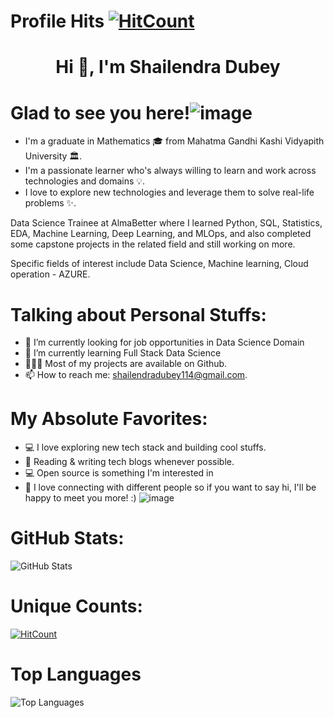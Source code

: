   # Profile Hits [![HitCount](https://hits.dwyl.com/Shailendradubey114/Shailendradubey114.svg?style=flat-square)](http://hits.dwyl.com/Shailendradubey114/Shailendradubey114)
  <h1 align="center">Hi 👋, I'm Shailendra Dubey</h1>

 # Glad to see you here!![image](https://user-images.githubusercontent.com/88799249/150936888-cb6abfad-b927-4fbb-8ef0-979723df4a9a.png)

 
  
* I'm a graduate in Mathematics 🎓 from Mahatma Gandhi Kashi Vidyapith University 🏛.
*  I'm a passionate learner who's always willing to learn and work across technologies and domains 💡. 
*  I love to explore new technologies and leverage them to solve real-life problems ✨.

Data Science Trainee at AlmaBetter where I learned Python, SQL, Statistics, EDA, Machine Learning, Deep Learning, and MLOps, and also completed some capstone projects in the related field and still working on more.

Specific fields of interest include Data Science, Machine learning, Cloud operation - AZURE. 

# Talking about Personal Stuffs:
* 🔭   I’m currently looking for job opportunities in Data Science Domain
* 🌱   I’m currently learning Full Stack Data Science
* 👨🏻‍💻   Most of my projects are available on Github.
* 📫   How to reach me: shailendradubey114@gmail.com.
# My Absolute Favorites:
* 💻   I love exploring new tech stack and building cool stuffs.
* 📰   Reading & writing tech blogs whenever possible.
* 💻  Open source is something I'm interested in
* 👋 I love connecting with different people so if you want to say hi, I'll be happy to meet you more! :) ![image](https://user-images.githubusercontent.com/88799249/150937121-e509080c-2f88-4db7-b652-4aca517637a4.png)
# GitHub Stats:
![GitHub Stats](https://github-readme-stats.vercel.app/api?username=Shailendra114&theme=tokyonight)
# Unique Counts:
[![HitCount](https://hits.dwyl.com/Shailendradubey114/Shailendradubey114.svg?style=flat-square&show=unique)](http://hits.dwyl.com/Shailendradubey114/Shailendradubey114)


# Top Languages
![Top Languages](https://github-readme-stats.vercel.app/api/top-langs/?username=Shailendra114&show_icons=true&theme=merko)
 



